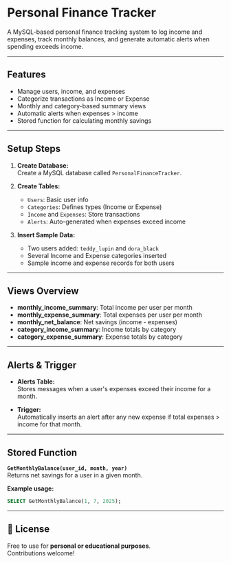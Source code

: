 # Personal Finance Tracker

A MySQL-based personal finance tracking system to log income and expenses, track monthly balances, and generate automatic alerts when spending exceeds income.

---

## Features

- Manage users, income, and expenses
- Categorize transactions as Income or Expense
- Monthly and category-based summary views
- Automatic alerts when expenses > income
- Stored function for calculating monthly savings

---

## Setup Steps

1. **Create Database:**  
   Create a MySQL database called `PersonalFinanceTracker`.

2. **Create Tables:**  
   - `Users`: Basic user info  
   - `Categories`: Defines types (Income or Expense)  
   - `Income` and `Expenses`: Store transactions  
   - `Alerts`: Auto-generated when expenses exceed income  

3. **Insert Sample Data:**  
   - Two users added: `teddy_lupin` and `dora_black`  
   - Several Income and Expense categories inserted  
   - Sample income and expense records for both users

---

## Views Overview

- **monthly_income_summary**: Total income per user per month  
- **monthly_expense_summary**: Total expenses per user per month  
- **monthly_net_balance**: Net savings (income - expenses)  
- **category_income_summary**: Income totals by category  
- **category_expense_summary**: Expense totals by category  

---

## Alerts & Trigger

- **Alerts Table:**  
  Stores messages when a user's expenses exceed their income for a month.

- **Trigger:**  
  Automatically inserts an alert after any new expense if total expenses > income for that month.

---

## Stored Function

**`GetMonthlyBalance(user_id, month, year)`**  
Returns net savings for a user in a given month.

**Example usage:**  
```sql
SELECT GetMonthlyBalance(1, 7, 2025);
```
---
## 📜 License

Free to use for **personal or educational purposes**.  
Contributions welcome!
